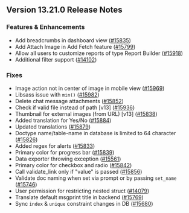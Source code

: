 ## Version 13.21.0 Release Notes

### Features & Enhancements

- Add breadcrumbs in dashboard view ([#15835](https://github.com/finergyrs/finergy/pull/15835))
- Add Attach Image in Add Fetch feature ([#15799](https://github.com/finergyrs/finergy/pull/15799))
- Allow all users to customize reports of type Report Builder ([#15918](https://github.com/finergyrs/finergy/pull/15918))
- Additional filter support ([#14102](https://github.com/finergyrs/finergy/pull/14102))

### Fixes

- Image action not in center of image in mobile view ([#15969](https://github.com/finergyrs/finergy/pull/15969))
- Libsass issue with `min()` ([#15982](https://github.com/finergyrs/finergy/pull/15982))
- Delete chat message attachments ([#15852](https://github.com/finergyrs/finergy/pull/15852))
- Check if valid file instead of path [v13] ([#15936](https://github.com/finergyrs/finergy/pull/15936))
- Thumbnail for external images (from URL) [v13] ([#15838](https://github.com/finergyrs/finergy/pull/15838))
- Added translation for Yes/No ([#15884](https://github.com/finergyrs/finergy/pull/15884))
- Updated translations ([#15879](https://github.com/finergyrs/finergy/pull/15879))
- Doctype name/table-name in database is limited to 64 character ([#15826](https://github.com/finergyrs/finergy/pull/15826))
- Added regex for alerts ([#15833](https://github.com/finergyrs/finergy/pull/15833))
- Primary color for progress bar ([#15839](https://github.com/finergyrs/finergy/pull/15839))
- Data exporter throwing exception ([#15561](https://github.com/finergyrs/finergy/pull/15561))
- Primary color for checkbox and radio ([#15842](https://github.com/finergyrs/finergy/pull/15842))
- Call validate_link only if "value" is passed ([#15856](https://github.com/finergyrs/finergy/pull/15856))
- Validate doc naming when set via prompt or by passing `set_name` ([#15746](https://github.com/finergyrs/finergy/pull/15746))
- User permission for restricting nested struct ([#14079](https://github.com/finergyrs/finergy/pull/14079))
- Translate default msgprint title in backend ([#15769](https://github.com/finergyrs/finergy/pull/15769))
- Sync `index` & `unique` constraint changes in DB ([#15680](https://github.com/finergyrs/finergy/pull/15680))